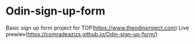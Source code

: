 # Odin-sign-up-form
Basic sign up form project for TOP(https://www.theodinproject.com)
Live prewiev(https://comradeazizs.github.io/Odin-sign-up-form/)
